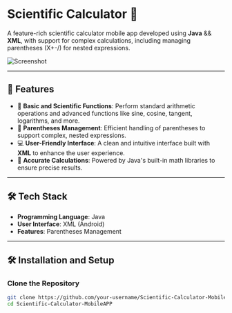 # Scientific Calculator 🔢
 
A feature-rich scientific calculator mobile app developed using **Java** && **XML**, with support for complex calculations, including managing parentheses (X+-/) for nested expressions.
  
![Screenshot](https://github.com/MohamedBarbych/Scientific-Calculator-MobileAPP/assets/146338565/7762d28c-43e4-451d-b7ec-9e7a77f70c72)

---  
         
## 🚀 Features 

- 🔢 **Basic and Scientific Functions**: Perform standard arithmetic operations and advanced functions like sine, cosine, tangent, logarithms, and more.
- 📐 **Parentheses Management**: Efficient handling of parentheses to support complex, nested expressions.
- 💻 **User-Friendly Interface**: A clean and intuitive interface built with **XML** to enhance the user experience.
- 🎯 **Accurate Calculations**: Powered by Java's built-in math libraries to ensure precise results.    

---

## 🛠️ Tech Stack

- **Programming Language**: Java  
- **User Interface**: XML (Android)                             
- **Features**: Parentheses Management

---

## 🛠️ Installation and Setup   

###  Clone the Repository                
```bash
git clone https://github.com/your-username/Scientific-Calculator-MobileAPP.git
cd Scientific-Calculator-MobileAPP
